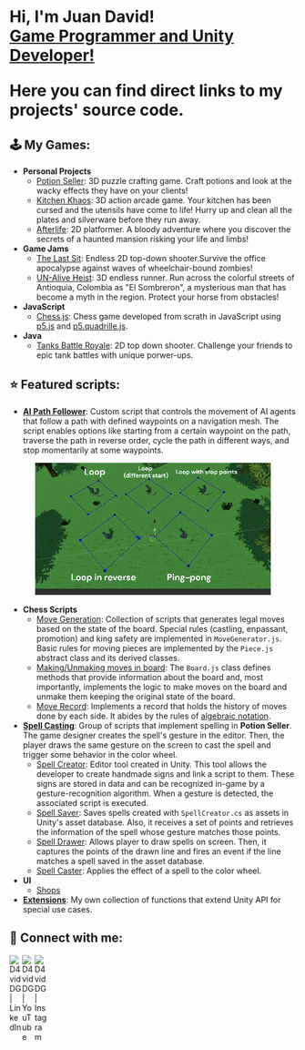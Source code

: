 <h1>Hi, I'm Juan David! <br/><a href="https://www.ddevgames.com">Game Programmer and Unity Developer!</a>

Here you can find direct links to my projects' source code.

<h2>🕹️ My Games:</h2>

- <b>Personal Projects</b>
  - [Potion Seller](https://github.com/D4vidDG/Potion-Seller-Prototype/tree/master/Assets/Scripts): 3D puzzle crafting game. Craft potions and look at the wacky effects they have on your clients!
  - [Kitchen Khaos](https://github.com/pakasfand/Kitchen-Khaos/tree/master/Assets/Scripts): 3D action arcade game.  Your kitchen has been cursed and the utensils have come to life! Hurry up and clean all the plates and silverware before they run away.
  - [Afterlife](https://github.com/D4vidDG/Afterlife/tree/master/Assets/Scripts): 2D platformer. A bloody adventure where you discover the secrets of a haunted mansion risking your life and limbs!
- <b>Game Jams</b>
  - [The Last Sit](https://github.com/D4vidDG/GDTV_Jam_2024/tree/master/Assets/Scripts): Endless 2D top-down shooter.Survive the office apocalypse against waves of wheelchair-bound zombies!
  - [UN-Alive Heist](https://github.com/dicortesd/UN-ALIVE-HEIST/tree/main/UnAlive%20Heist/Assets/Scripts_D): 3D endless runner. Run across the colorful streets of Antioquia, Colombia as "El Sombreron", a mysterious man that has become a myth in the region. Protect your horse from obstacles!
- <b>JavaScript</b>
  - [Chess.js](https://github.com/objetos/chess-videogame/tree/master/src): Chess game developed from scrath in JavaScript using [p5.js](https://p5js.org/) and [p5.quadrille.js](https://objetos.github.io/p5.quadrille.js/).
- <b>Java</b>
  - [Tanks Battle Royale](https://github.com/D4vidDG/Final_Project): 2D top down shooter. Challenge your friends to epic tank battles with unique porwer-ups.

<h2>⭐ Featured scripts:</h2>

- <b>[AI Path Follower](https://github.com/D4vidDG/DDG_Utility_Scripts/tree/main/AI)</b>: Custom script that controls the movement of AI agents that follow a path with defined waypoints on a navigation mesh. The script enables options like starting from a certain waypoint on the path, traverse the path in reverse order, cycle the path in different ways, and stop momentarily at some waypoints.

<p align="center">
  <img src="AIPathFollower.gif" alt="animated" />
</p>

- <b>Chess Scripts</b>
  - [Move Generation](https://github.com/objetos/chess-videogame/tree/master/src/MoveGeneration): Collection of scripts that generates legal moves based on the state of the board. Special rules (castling, enpassant, promotion) and king safety are implemented in `MoveGenerator.js`. Basic rules for moving pieces are implemented by the `Piece.js`
abstract class and its derived classes.
  - [Making/Unmaking moves in board](https://github.com/objetos/chess-videogame/blob/master/src/Board/Board.js): The `Board.js` class defines methods that provide information about the board and, most importantly, implements the logic to make moves on the board and unmake them keeping the original state of the board.
  - [Move Record](https://github.com/objetos/chess-videogame/blob/master/src/MoveRecord.js): Implements a record that holds the history of moves done by each side. It abides by the rules of [algebraic notation](https://www.chess.com/terms/chess-notation).  
- <b>[Spell Casting](https://github.com/D4vidDG/Potion-Seller-Prototype/tree/master/Assets/Scripts/Crafting/Spelling)</b>: Group of scripts that implement spelling in <b>Potion Seller</b>. The game designer creates the spell's gesture in the editor. Then, the player draws the same gesture on the screen to cast the spell and  trigger some behavior in the color wheel.
  - [Spell Creator](https://github.com/D4vidDG/Potion-Seller-Prototype/blob/master/Assets/Scripts/Editor/SpellCreator.cs): Editor tool created in Unity. This tool allows the developer to create handmade signs and link a script to them. These signs are stored in data and can be recognized in-game by a gesture-recognition algorithm. When a gesture is detected, the associated script is executed.
  - [Spell Saver](https://github.com/D4vidDG/Potion-Seller-Prototype/blob/master/Assets/Scripts/Crafting/Spelling/SpellSaver.cs): Saves spells created with `SpellCreator.cs` as assets in Unity's asset database. Also, it receives a set of points and retrieves the information of the spell whose gesture matches those points.
  - [Spell Drawer](https://github.com/D4vidDG/Potion-Seller-Prototype/blob/master/Assets/Scripts/Crafting/Spelling/SpellDrawer.cs): Allows player to draw spells on screen. Then, it captures the points of the drawn line and fires an event if the line matches a spell saved in the asset database. 
  - [Spell Caster](https://github.com/D4vidDG/Potion-Seller-Prototype/blob/master/Assets/Scripts/Crafting/Spelling/SpellCaster.cs): Applies the effect of a spell to the color wheel.
- <b>UI</b>
  - [Shops](https://github.com/D4vidDG/GDTV_Jam_2024/tree/master/Assets/Scripts/UI/Shops)
- <b>[Extensions](https://github.com/D4vidDG/DDG_Utility_Scripts/blob/main/Extensions.cs)</b>: My own collection of functions that extend Unity API for special use cases.

<h2> 🤳 Connect with me:</h2>

[<img align="left" alt="D4vidDG | LinkedIn" width="22px" src="https://cdn.jsdelivr.net/npm/simple-icons@v3/icons/linkedin.svg" />][linkedin]
[<img align="left" alt="D4vidDG | YouTube" width="22px" src="https://cdn.jsdelivr.net/npm/simple-icons@v3/icons/youtube.svg" />][youtube]
[<img align="left" alt="D4vidDG | Instagram" width="22px" src="https://cdn.jsdelivr.net/npm/simple-icons@v3/icons/instagram.svg" />][instagram]

[linkedin]: https://www.linkedin.com/in/juan-david-diaz-garcia-8b72781b0/
[youtube]: https://www.youtube.com/channel/UC4bj3kEuxM9S46AwiZzhmXg
[instagram]: https://www.instagram.com/jd_diazg1/
